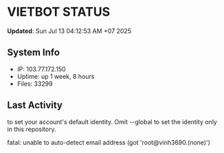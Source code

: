 # VIETBOT STATUS
**Updated**: Sun Jul 13 04:12:53 AM +07 2025

## System Info
- IP: 103.77.172.150
- Uptime: up 1 week, 8 hours
- Files: 33299

## Last Activity

to set your account's default identity.
Omit --global to set the identity only in this repository.

fatal: unable to auto-detect email address (got 'root@vinh3690.(none)')
